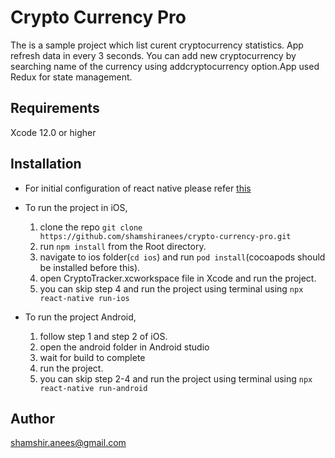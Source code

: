 # Crypto Currency Pro
The is a sample project which list curent cryptocurrency statistics. App refresh data in every 3 seconds. You can add new cryptocurrency by searching name of the currency using addcryptocurrency option.App used Redux for state management.


## Requirements

Xcode 12.0 or higher

## Installation

* For initial configuration of react native please refer [this](https://reactnative.dev/docs/environment-setup)
* To run the project in iOS, 
    1. clone the repo `git clone https://github.com/shamshiranees/crypto-currency-pro.git`
    2. run `npm install` from the Root directory.
    3. navigate to ios folder(`cd ios`) and run `pod install`(cocoapods should be installed before this).
    4. open CryptoTracker.xcworkspace file in Xcode and run the project.
    5. you can skip step 4 and run the project using terminal using `npx react-native run-ios`

* To run the project Android,
    1. follow step 1 and step 2 of iOS.
    2. open the android folder in Android studio
    3. wait for build to complete
    4. run the project.
    5. you can skip step 2-4 and run the project using terminal using `npx react-native run-android`



## Author
 shamshir.anees@gmail.com